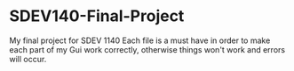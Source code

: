 # SDEV140-Final-Project
My final project for SDEV 1140
Each file is a must have in order to make each part of my Gui
work correctly, otherwise things won't work and errors will occur.
